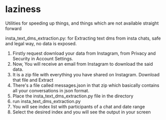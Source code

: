 # laziness
Utilities for speeding up things, and things which are not available straight forward

insta_text_dms_extraction.py:
for Extracting text dms from insta chats, safe and legal way, no data is exposed.
1. Firstly request download your data from Instagram, from Privacy and Security in Account Settings.
2. Now, You will receive an email from Instagram to download the said data.
3. It is a zip file with everything you have shared on Instagram. Download that file and Extract
4. There's a file called messages.json in that zip which basically contains all your conversations in json format.
5. Place the insta_text_dms_extraction.py file in the directory
6. run insta_text_dms_extraction.py 
7. You will see index list with participants of a chat and date range
8. Select the desired index and you will see the output in your screen

